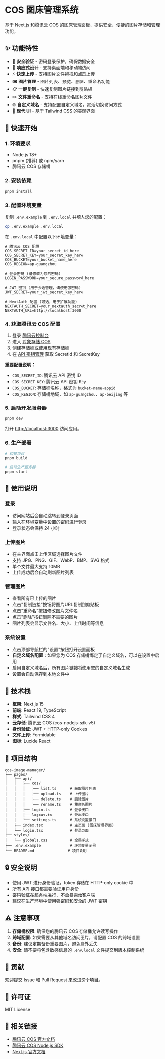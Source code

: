 # COS 图床管理系统

基于 Next.js 和腾讯云 COS 的图床管理面板，提供安全、便捷的图片存储和管理功能。

## ✨ 功能特性

- 🔐 **安全验证** - 密码登录保护，确保数据安全
- 📱 **响应式设计** - 支持桌面端和移动端访问
- ⚡ **快速上传** - 支持图片文件拖拽和点击上传
- 🖼️ **图片管理** - 图片列表、预览、删除、重命名功能
- 📋 **一键复制** - 快速复制图片链接到剪贴板
- ✏️ **文件重命名** - 支持在线重命名图片文件
- 🌐 **自定义域名** - 支持配置自定义域名，灵活切换访问方式
- 🎨 **现代 UI** - 基于 Tailwind CSS 的美观界面

## 🚀 快速开始

### 1. 环境要求

- Node.js 18+ 
- pnpm (推荐) 或 npm/yarn
- 腾讯云 COS 存储桶

### 2. 安装依赖

```bash
pnpm install
```

### 3. 配置环境变量

复制 `.env.example` 到 `.env.local` 并填入您的配置：

```bash
cp .env.example .env.local
```

在 `.env.local` 中配置以下环境变量：

```env
# 腾讯云 COS 配置
COS_SECRET_ID=your_secret_id_here
COS_SECRET_KEY=your_secret_key_here
COS_BUCKET=your_bucket_name_here
COS_REGION=ap-guangzhou

# 登录密码 (请修改为您的密码)
LOGIN_PASSWORD=your_secure_password_here

# JWT 密钥 (用于会话管理，请使用强密码)
JWT_SECRET=your_jwt_secret_key_here

# NextAuth 配置 (可选，用于扩展功能)
NEXTAUTH_SECRET=your_nextauth_secret_here
NEXTAUTH_URL=http://localhost:3000
```

### 4. 获取腾讯云 COS 配置

1. 登录 [腾讯云控制台](https://console.cloud.tencent.com/)
2. 进入 [对象存储 COS](https://console.cloud.tencent.com/cos5)
3. 创建存储桶或使用现有存储桶
4. 在 [API 密钥管理](https://console.cloud.tencent.com/cam/capi) 获取 SecretId 和 SecretKey

**重要配置说明：**
- `COS_SECRET_ID`: 腾讯云 API 密钥 ID
- `COS_SECRET_KEY`: 腾讯云 API 密钥 Key
- `COS_BUCKET`: 存储桶名称，格式为 `bucket-name-appid`
- `COS_REGION`: 存储桶地域，如 `ap-guangzhou`、`ap-beijing` 等

### 5. 启动开发服务器

```bash
pnpm dev
```

打开 [http://localhost:3000](http://localhost:3000) 访问应用。

### 6. 生产部署

```bash
# 构建项目
pnpm build

# 启动生产服务器
pnpm start
```

## 📖 使用说明

### 登录
- 访问网站后会自动跳转到登录页面
- 输入在环境变量中设置的密码进行登录
- 登录状态会保持 24 小时

### 上传图片
- 在主界面点击上传区域选择图片文件
- 支持 JPG、PNG、GIF、WebP、BMP、SVG 格式
- 单个文件最大支持 10MB
- 上传成功后会自动刷新图片列表

### 管理图片
- 查看所有已上传的图片
- 点击"复制链接"按钮将图片URL复制到剪贴板
- 点击"重命名"按钮修改图片文件名
- 点击"删除"按钮删除不需要的图片
- 图片列表会显示文件名、大小、上传时间等信息

### 系统设置
- 点击顶部导航栏的"设置"按钮打开设置面板
- **自定义域名配置**：如果您为 COS 存储桶绑定了自定义域名，可以在设置中启用
- 启用自定义域名后，所有图片链接将使用您的自定义域名生成
- 设置会自动保存到本地文件中

## 🔧 技术栈

- **框架**: Next.js 15
- **前端**: React 19, TypeScript
- **样式**: Tailwind CSS 4
- **云存储**: 腾讯云 COS (cos-nodejs-sdk-v5)
- **身份验证**: JWT + HTTP-only Cookies
- **文件上传**: Formidable
- **图标**: Lucide React

## 📁 项目结构

```
cos-image-manager/
├── pages/
│   ├── api/
│   │   ├── cos/
│   │   │   ├── list.ts      # 获取图片列表
│   │   │   ├── upload.ts    # 上传图片
│   │   │   ├── delete.ts    # 删除图片
│   │   │   └── rename.ts    # 重命名图片
│   │   ├── login.ts         # 登录接口
│   │   ├── logout.ts        # 登出接口
│   │   └── settings.ts      # 系统设置接口
│   ├── index.tsx            # 主页面 (图床管理界面)
│   └── login.tsx            # 登录页面
├── styles/
│   └── globals.css          # 全局样式
├── .env.example             # 环境变量示例
└── README.md               # 项目说明
```

## 🔒 安全说明

- 使用 JWT 进行身份验证，token 存储在 HTTP-only cookie 中
- 所有 API 接口都需要验证用户身份
- 密码验证在服务端进行，不会暴露给客户端
- 建议在生产环境中使用强密码和安全的 JWT 密钥

## ⚠️ 注意事项

1. **存储桶权限**: 确保您的腾讯云 COS 存储桶允许读写操作
2. **跨域配置**: 如果需要从其他域名访问图片，请配置 COS 的跨域设置
3. **备份**: 建议定期备份重要图片，避免意外丢失
4. **安全**: 请不要将包含敏感信息的 `.env.local` 文件提交到版本控制系统

## 🤝 贡献

欢迎提交 Issue 和 Pull Request 来改进这个项目。

## 📄 许可证

MIT License

## 🔗 相关链接

- [腾讯云 COS 官方文档](https://cloud.tencent.com/document/product/436)
- [腾讯云 COS Node.js SDK](https://github.com/tencentyun/cos-nodejs-sdk-v5)
- [Next.js 官方文档](https://nextjs.org/docs)

